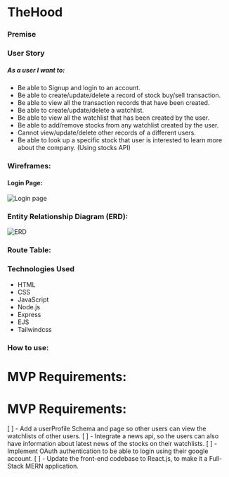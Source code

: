 # TheHood


### Premise


### User Story

##### As a user I want to:

- Be able to Signup and login to an account.
- Be able to create/update/delete a record of stock buy/sell transaction.
- Be able to view all the transaction records that have been created.
- Be able to create/update/delete a watchlist.
- Be able to view all the watchlist that has been created by the user.
- Be able to add/remove stocks from any watchlist created by the user.
- Cannot view/update/delete other records of a different users.
- Be able to look up a specific stock that user is interested to learn more about the company. (Using stocks API)


### Wireframes:

#### Login Page:
![Login page](https://user-images.githubusercontent.com/42398487/173120701-8999b8cd-8b5a-49af-96df-4c3833b6d921.png)



### Entity Relationship Diagram (ERD):

![ERD](https://user-images.githubusercontent.com/42398487/173120149-16b60d49-4697-4aa9-a17b-93f2babc60df.png)


### Route Table:


### Technologies Used

- HTML
- CSS
- JavaScript
- Node.js
- Express
- EJS
- Tailwindcss

### How to use:



# MVP Requirements:



# MVP Requirements:

[ ] - Add a userProfile Schema and page so other users can view the watchlists of other users.
[ ] - Integrate a news api, so the users can also have information about latest news of the stocks on their watchlists.
[ ] - Implement OAuth authentication to be able to login using their google account.
[ ] - Update the front-end codebase to React.js, to make it a Full-Stack MERN application.


